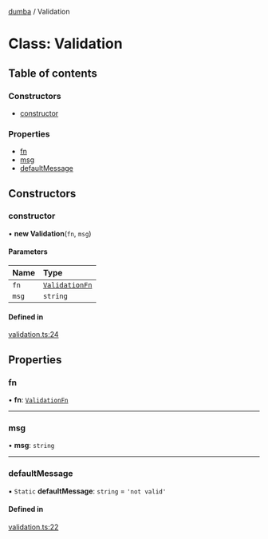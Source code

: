 [dumba](../README.md) / Validation

# Class: Validation

## Table of contents

### Constructors

- [constructor](Validation.md#constructor)

### Properties

- [fn](Validation.md#fn)
- [msg](Validation.md#msg)
- [defaultMessage](Validation.md#defaultmessage)

## Constructors

### constructor

• **new Validation**(`fn`, `msg`)

#### Parameters

| Name | Type |
| :------ | :------ |
| `fn` | [`ValidationFn`](../README.md#validationfn) |
| `msg` | `string` |

#### Defined in

[validation.ts:24](https://github.com/ivandotv/dumba/blob/213e863/packages/dumba/src/validation.ts#L24)

## Properties

### fn

• **fn**: [`ValidationFn`](../README.md#validationfn)

___

### msg

• **msg**: `string`

___

### defaultMessage

▪ `Static` **defaultMessage**: `string` = `'not valid'`

#### Defined in

[validation.ts:22](https://github.com/ivandotv/dumba/blob/213e863/packages/dumba/src/validation.ts#L22)
